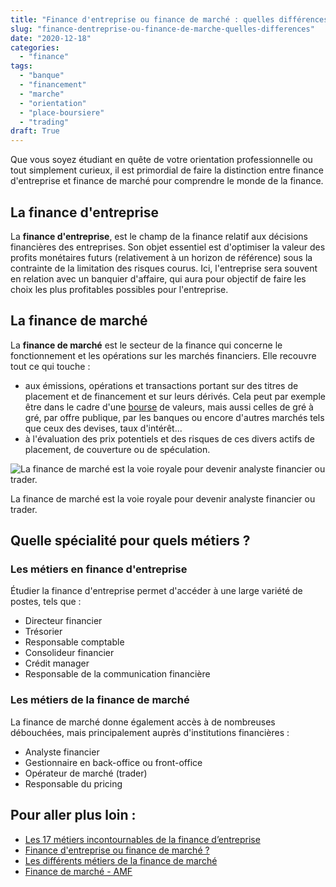 ```yaml
---
title: "Finance d'entreprise ou finance de marché : quelles différences"
slug: "finance-dentreprise-ou-finance-de-marche-quelles-differences"
date: "2020-12-18"
categories: 
  - "finance"
tags: 
  - "banque"
  - "financement"
  - "marche"
  - "orientation"
  - "place-boursiere"
  - "trading"
draft: True
---
```


Que vous soyez étudiant en quête de votre orientation professionnelle ou tout simplement curieux, il est primordial de faire la distinction entre finance d'entreprise et finance de marché pour comprendre le monde de la finance.

## La finance d'entreprise

La **finance d'entreprise**, est le champ de la finance relatif aux décisions financières des entreprises. Son objet essentiel est d'optimiser la valeur des profits monétaires futurs (relativement à un horizon de référence) sous la contrainte de la limitation des risques courus. Ici, l'entreprise sera souvent en relation avec un banquier d'affaire, qui aura pour objectif de faire les choix les plus profitables possibles pour l'entreprise.

## La finance de marché

La **finance de marché** est le secteur de la finance qui concerne le fonctionnement et les opérations sur les marchés financiers. Elle recouvre tout ce qui touche :

- aux émissions, opérations et transactions portant sur des titres de placement et de financement et sur leurs dérivés. Cela peut par exemple être dans le cadre d'une [bourse](https://keskec.fr/economie/johann/885/) de valeurs, mais aussi celles de gré à gré, par offre publique, par les banques ou encore d'autres marchés tels que ceux des devises, taux d'intérêt...
- à l'évaluation des prix potentiels et des risques de ces divers actifs de placement, de couverture ou de spéculation.

![La finance de marché est la voie royale pour devenir analyste financier ou trader.](images/blue-and-yellow-graph-on-stock-market-monitor-159888-scaled-1-1024x768.jpg)

La finance de marché est la voie royale pour devenir analyste financier ou trader.

## Quelle spécialité pour quels métiers ?

### Les métiers en finance d'entreprise

Étudier la finance d'entreprise permet d'accéder à une large variété de postes, tels que :

- Directeur financier
- Trésorier
- Responsable comptable
- Consolideur financier
- Crédit manager
- Responsable de la communication financière

### Les métiers de la finance de marché

La finance de marché donne également accès à de nombreuses débouchées, mais principalement auprès d'institutions financières :

- Analyste financier
- Gestionnaire en back-office ou front-office
- Opérateur de marché (trader)
- Responsable du pricing

## Pour aller plus loin :

- [Les 17 métiers incontournables de la finance d’entreprise](https://www.dogfinance.com/fr/news/les-17-metiers-incontournables-de-la-finance-entreprise)
- [Finance d'entreprise ou finance de marché ?](https://www.mondedesgrandesecoles.fr/finance-d%E2%80%99entreprise-ou-finance-de-marche/)
- [Les différents métiers de la finance de marché](https://www.andlil.com/comment-travailler-dans-la-finance-de-marche-160318.html)
- [Finance de marché - AMF](https://www.amf-france.org/fr/nos-metiers/finance-de-marche)
